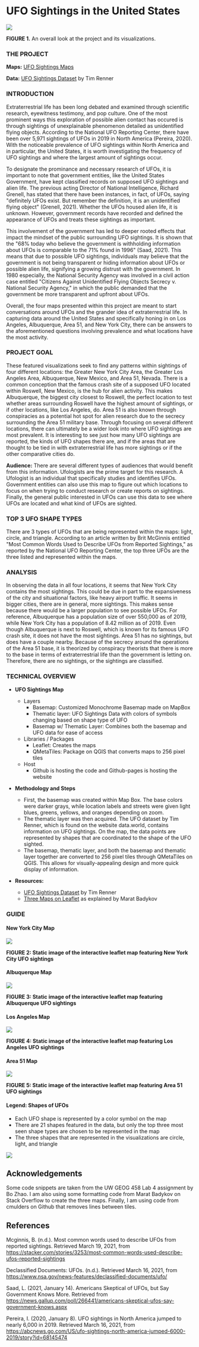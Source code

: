 # UFO Sightings in the United States

<img src="img/full_project.png">

**FIGURE 1.** An overall look at the project and its visualizations.



### THE PROJECT


**Maps:** [UFO Sightings Maps](https://bridgethaney.github.io/UFO_Sightings_Project/)

**Data:** [UFO Sightings Dataset](https://data.world/timothyrenner/ufo-sightings) by Tim Renner


### INTRODUCTION

Extraterrestrial life has been long debated and examined through scientific research, eyewitness testimony, and pop culture. One of the most prominent ways this exploration of possible alien contact has occured is through sightings of unexplainable phenomenon detailed as unidentified flying objects. According to the National UFO Reporting Center, there have been over 5,971 sightings of UFOs in 2019 in North America (Pereira, 2020). With the noticeable prevalence of UFO sightings within North America and in particular, the United States, it is worth investigating the frequency of UFO sightings and where the largest amount of sightings occur.

To designate the prominance and necessary research of UFOs, it is important to note that government entities, like the United States Government, have kept classified records on supposed UFO sightings and alien life. The previous acting Director of National Intelligence, Richard Grenell, has stated that there have been instances, in fact, of UFOs, saying "definitely UFOs exist. But remember the definition, it is an unidentified flying object" (Grenell, 2021). Whether the UFOs housed alien life, it is unknown. However, government records have recorded and defined the appearance of UFOs and treats these sightings as important.

This involvement of the government has led to deeper rooted effects that impact the mindset of the public surrounding UFO sightings. It is shown that the "68% today who believe the government is withholding information about UFOs is comparable to the 71% found in 1996" (Saad, 2021). This means that due to possible UFO sightings, individuals may believe that the government is not being transparent or hiding information about UFOs or possible alien life, signifying a growing distrust with the government. In 1980 especially, the National Security Agency was involved in a civil action case entitled "Citizens Against Unidentified Flying Objects Secrecy v. National Security Agency," in which the public demanded that the government be more transparent and upfront about UFOs.

Overall, the four maps presented within this project are meant to start conversations around UFOs and the grander idea of extraterrestrial life. In capturing data around the United States and specifically honing in on Los Angeles, Albuquerque, Area 51, and New York City, there can be answers to the aforementioned questions involving prevalence and what locations have the most activity.

### PROJECT GOAL

These featured visualizations seek to find any patterns within sightings of four different locations: the Greater New York City Area, the Greater Los Angeles Area, Albuquerque, New Mexico, and Area 51, Nevada. There is a common conception that the famous crash site of a supposed UFO located within Roswell, New Mexico, is the hub for alien activity. This makes Albuquerque, the biggest city closest to Roswell, the perfect location to test whether areas surrounding Roswell have the highest amount of sightings, or if other locations, like Los Angeles, do. Area 51 is also known through conspiracies as a potential hot spot for alien research due to the secrecy surrounding the Area 51 military base. Through focusing on several different locations, there can ultimately be a wider look into where UFO sightings are most prevalent. It is interesting to see just how many UFO sightings are reported, the kinds of UFO shapes there are, and if the areas that are thought to be tied in with extraterrestrial life has more sightings or if the other comparative cities do.

**Audience:** There are several different types of audiences that would benefit from this information. Ufologists are the prime target for this research. A Ufologist is an individual that specifically studies and identifies UFOs. Government entities can also use this map to figure out which locations to focus on when trying to conduct research or create reports on sightings. Finally, the general public interested in UFOs can use this data to see where UFOs are located and what kind of UFOs are sighted.

### TOP 3 UFO SHAPE TYPES

There are 3 types of UFOs that are being represented within the maps: light, circle, and triangle. According to an article written by Brit McGinnis entitled "Most Common Words Used to Describe UFOs from Reported Sightings," as reported by the National UFO Reporting Center, the top three UFOs are the three listed and represented within the maps.

### ANALYSIS

In observing the data in all four locations, it seems that New York City contains the most sightings. This could be due in part to the expansiveness of the city and situational factors, like heavy airport traffic. It seems in bigger cities, there are in general, more sightings. This makes sense because there would be a larger population to see possible UFOs. For reference, Albuquerque has a population size of over 550,000 as of 2019, while New York City has a population of 8.42 million as of 2019. Even though Albuquerque is next to Roswell, which is known for its famous UFO crash site, it does not have the most sightings. Area 51 has no sightings, but does have a couple nearby. Because of the secrecy around the operations of the Area 51 base, it is theorized by conspiracy theorists that there is more to the base in terms of extraterrestrial life than the government is letting on. Therefore, there are no sightings, or the sightings are classified.


### TECHNICAL OVERVIEW


- **UFO Sightings Map**
    - Layers
        - Basemap: Customized Monochrome Basemap made on MapBox
        - Thematic layer: UFO Sightings Data with colors of symbols changing based on shape type of UFO
        - Basemap w/ Thematic Layer: Combines both the basemap and UFO data for ease of access
    - Libraries / Packages
        - Leaflet: Creates the maps
        - QMetaTiles: Package on QGIS that converts maps to 256 pixel tiles
    - Host
        - Github is hosting the code and Github-pages is hosting the website

- **Methodology and Steps**
    - First, the basemap was created within Map Box. The base colors were darker grays, while location labels and streets were given light blues, greens, yellows, and oranges depending on zoom.
    - The thematic layer was then acquired. The UFO dataset by Tim Renner, which is found on the website data.world, contains information on UFO sightings. On the map, the data points are represented by shapes that are coordinated to the shape of the UFO sighted.
    - The basemap, thematic layer, and both the basemap and thematic layer together are converted to 256 pixel tiles through QMetaTiles on QGIS. This allows for visually-appealing design and more quick display of information.
        
- **Resources:**
    - [UFO Sightings Dataset](https://data.world/timothyrenner/ufo-sightings) by Tim Renner
    - [Three Maps on Leaflet](https://stackoverflow.com/questions/52597399/displaying-3-leaflet-maps-on-same-page) as explained by Marat Badykov


### GUIDE

#### **New York City Map**

<img src="img/new_york_sightings.png">

**FIGURE 2: Static image of the interactive leaflet map featuring New York City UFO sightings**

#### **Albuquerque Map**

<img src="img/albuquerque_sightings.png">

**FIGURE 3: Static image of the interactive leaflet map featuring Albuquerque UFO sightings**

#### **Los Angeles Map**

<img src="img/los_angeles_sightings.png">

**FIGURE 4: Static image of the interactive leaflet map featuring Los Angeles UFO sightings**

#### **Area 51 Map**

<img src="img/a51_sightings.png">

**FIGURE 5: Static image of the interactive leaflet map featuring Area 51 UFO sightings**

#### **Legend: Shapes of UFOs**
   - Each UFO shape is represented by a color symbol on the map
   - There are 21 shapes featured in the data, but only the top three most seen shape types are chosen to be represented in the map
   - The three shapes that are represented in the visualizations are circle, light, and triangle
    
<img src="img/ufo_shapes_legend.png">

## Acknowledgements

Some code snippets are taken from the UW GEOG 458 Lab 4 assignment by Bo Zhao. I am also using some formatting code from Marat Badykov on Stack Overflow to create the three maps. Finally, I am using code from cmulders on Github that removes lines between tiles.

## References

Mcginnis, B. (n.d.). Most common words used to describe UFOs from reported sightings. Retrieved March 19, 2021, from https://stacker.com/stories/3253/most-common-words-used-describe-ufos-reported-sightings

Declassified Documents: UFOs. (n.d.). Retrieved March 16, 2021, from https://www.nsa.gov/news-features/declassified-documents/ufo/

Saad, L. (2021, January 14). Americans Skeptical of UFOs, but Say Government Knows More. Retrieved from https://news.gallup.com/poll/266441/americans-skeptical-ufos-say-government-knows.aspx

Pereira, I. (2020, January 8). UFO sightings in North America jumped to nearly 6,000 in 2019. Retrieved March 16, 2021, from https://abcnews.go.com/US/ufo-sightings-north-america-jumped-6000-2019/story?id=68145474



